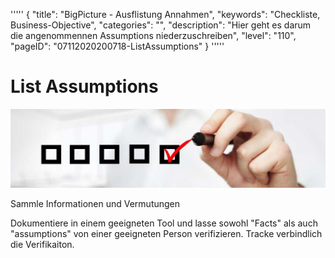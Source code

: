 '''''
{
"title": "BigPicture - Ausflistung Annahmen",
"keywords": "Checkliste, Business-Objective",
"categories": "",
"description": "Hier geht es darum die angenommennen Assumptions niederzuschreiben",
"level": "110",
"pageID": "07112020200718-ListAssumptions"
}
'''''

<h1>List Assumptions</h1>

![BannerChecklist](./../imgs/2020-11-19-08-20-02.png)

Sammle Informationen und Vermutungen

Dokumentiere in einem geeigneten Tool und lasse sowohl "Facts" als auch "assumptions" von einer geeigneten Person verifizieren. Tracke verbindlich die Verifikaiton.